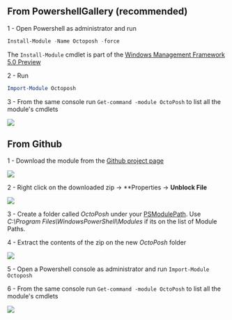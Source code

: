 ## From PowershellGallery (recommended)

1 - Open Powershell as administrator and run 
```powershell
Install-Module -Name Octoposh -force
```
The `Install-Module` cmdlet is part of the [Windows Management Framework 5.0 Preview](http://go.microsoft.com/fwlink/?LinkId=398175)

2 - Run 
```powershell
Import-Module Octoposh
```

3 - From the same console run ```Get-command -module OctoPosh``` to list all the module's cmdlets

![](http://s6.postimg.org/ssrvnf8jl/powershell.jpg)

## From Github

1 - Download the module from the [Github project page](https://github.com/Dalmirog/OctoPosh)

![](http://s6.postimg.org/3yuw6opoh/download.jpg)


2 - Right click on the downloaded zip -> **Properties -> **Unblock File**

![](http://s6.postimg.org/lllldt88x/unblock.jpg)

3 -  Create a folder called *OctoPosh* under your [PSModulePath](https://msdn.microsoft.com/en-us/library/dd878326%28v=vs.85%29.aspx). Use *C:\Program Files\WindowsPowerShell\Modules* if its on the list of Module Paths.

4 - Extract the contents of the zip on the new *OctoPosh* folder

![](http://s6.postimg.org/5q1co9729/folder.jpg)

5 - Open a Powershell console as administrator and run ```Import-Module Octoposh```

6 - From the same console run ```Get-command -module OctoPosh``` to list all the module's cmdlets

![](http://s6.postimg.org/ssrvnf8jl/powershell.jpg)